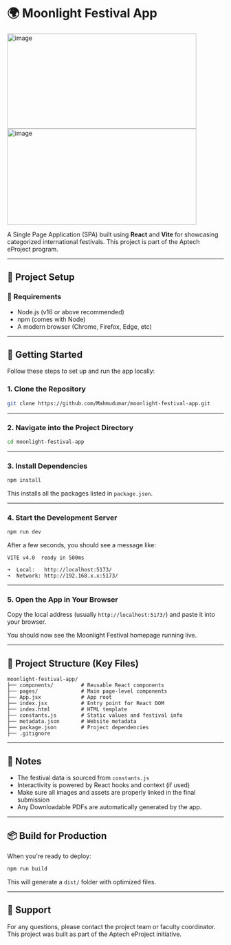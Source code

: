 # 🌍 Moonlight Festival App

<img width="440" height="221" alt="image" src="https://github.com/user-attachments/assets/ca947f70-2f37-4bb7-a08c-cb5e931250f8" />
<img width="440" height="223" alt="image" src="https://github.com/user-attachments/assets/bac043a5-895f-4ca2-afe7-cbad2431d0f0" />


A Single Page Application (SPA) built using **React** and **Vite** for showcasing categorized international festivals. This project is part of the Aptech eProject program.

---

## 📁 Project Setup

### 🔧 Requirements

- Node.js (v16 or above recommended)
- npm (comes with Node)
- A modern browser (Chrome, Firefox, Edge, etc)

---

## 🚀 Getting Started

Follow these steps to set up and run the app locally:

### 1. **Clone the Repository**

```bash
git clone https://github.com/Mahmudumar/moonlight-festival-app.git
```

---

### 2. **Navigate into the Project Directory**

```bash
cd moonlight-festival-app
```

---

### 3. **Install Dependencies**

```bash
npm install
```

This installs all the packages listed in `package.json`.

---

### 4. **Start the Development Server**

```bash
npm run dev
```

After a few seconds, you should see a message like:

```
VITE v4.0  ready in 500ms

➜  Local:   http://localhost:5173/
➜  Network: http://192.168.x.x:5173/
```

---

### 5. **Open the App in Your Browser**

Copy the local address (usually `http://localhost:5173/`) and paste it into your browser.

You should now see the Moonlight Festival homepage running live.

---

## 🔎 Project Structure (Key Files)

```
moonlight-festival-app/
├── components/         # Reusable React components
├── pages/              # Main page-level components
├── App.jsx             # App root
├── index.jsx           # Entry point for React DOM
├── index.html          # HTML template
├── constants.js        # Static values and festival info
├── metadata.json       # Website metadata
├── package.json        # Project dependencies
├── .gitignore
```

---

## 📝 Notes

- The festival data is sourced from `constants.js`
- Interactivity is powered by React hooks and context (if used)
- Make sure all images and assets are properly linked in the final submission
- Any Downloadable PDFs are automatically generated by the app.

---

## 📦 Build for Production

When you're ready to deploy:

```bash
npm run build
```

This will generate a `dist/` folder with optimized files.

---

## 🙋 Support

For any questions, please contact the project team or faculty coordinator. This project was built as part of the Aptech eProject initiative.

